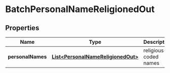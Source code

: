 

# BatchPersonalNameReligionedOut


## Properties

| Name | Type | Description | Notes |
|------------ | ------------- | ------------- | -------------|
|**personalNames** | [**List&lt;PersonalNameReligionedOut&gt;**](PersonalNameReligionedOut.md) | religious-coded names |  [optional] |



